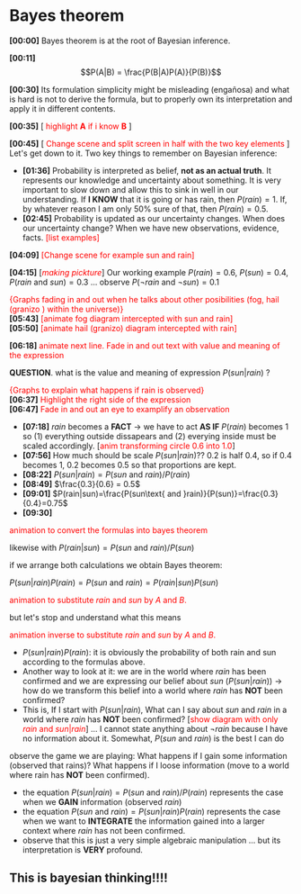 # Bayes theorem

**[00:00]** Bayes theorem is at the root of Bayesian inference. 


**[00:11]**
  $$P(A|B) = \frac{P(B|A)P(A)}{P(B)}$$

**[00:30]** Its formulation simplicity might be misleading (engañosa) and what is hard is not to derive the formula, but to properly own its interpretation and apply it in different contents.

**[00:35]** [<font color="red"> highlight **A** if i know **B** </font>]

**[00:45]** [<font color="red"> Change scene and split screen in half with the two key elements </font>] Let's get down to it. Two key things to remember on Bayesian inference:

- **[01:36]** Probability is interpreted as belief, **not as an actual truth**. It represents our knowledge and uncertainty about something. It is very important to slow down and allow this to sink in well in our understanding. If **I KNOW** that it is going or has rain, then $P(rain)=1$. If, by whatever reason I am only 50% sure of that, then $P(rain)=0.5$.
-  **[02:45]** Probability is updated as our uncertainty changes. When does our uncertainty change? When we have new observations, evidence, facts. <font color="red"> [list examples] </font>

**[04:09]** <font color="red"> [Change scene for example sun and rain] </font>

**[04:15]** [<font color="red">_making pickture_</font>] Our working example $P(rain)=0.6$, $P(sun)=0.4$, $P(rain\text{ and }sun)=0.3$ ... observe $P(¬rain\text{ and }¬sun)=0.1$ 
 
 <font color="red">{Graphs fading in and out when he talks about other posibilities (fog, hail (granizo ) within the universe)} </font>  
 **[05:43]** <font color="red"> [animate fog diagram intercepted with sun and rain] </font>  
 **[05:50]** <font color="red">[animate hail (granizo) diagram intercepted with rain] </font>  
 

**[06:18]** <font color="red"> animate next line. Fade in and out text with value and meaning of the expression </font>

**QUESTION**. what is the value and meaning of expression $P(sun|rain)$ ? 

<font color="red">{Graphs to explain what happens if rain is observed} </font>  
**[06:37]** <font color="red">Highlight the right side of the expression</font>  
**[06:47]** <font color="red"> Fade in and out an eye to examplify an observation</font>   

- **[07:18]** $rain$ becomes a **FACT** $\rightarrow$ we have to act **AS IF** $P(rain)$ becomes 1 so (1) everything outside dissapears and (2) everying inside must be scaled accordingly. [<font color="red">anim transforming circle 0.6 into 1.0</font>]
- **[07:56]** How much should be scale $P(sun|rain)$?? 0.2 is half 0.4, so if 0.4 becomes 1, 0.2 becomes 0.5 so that proportions are kept.
- **[08:22]** $P(sun|rain)=P(sun\text{ and }rain) / P(rain)$
- **[08:49]** $\frac{0.3}{0.6} = 0.5$
- **[09:01]** $P(rain|sun)=\frac{P(sun\text{ and }rain)}{P(sun)}=\frac{0.3}{0.4}=0.75$
- **[09:30]** 

<font color="red">animation to convert the formulas into bayes theorem</font>

likewise with $P(rain|sun) = P(sun\text{ and }rain) / P(sun)$

if we arrange both calculations we obtain Bayes theorem:

$P(sun|rain)P(rain) = P(sun\text{ and }rain) = P(rain|sun)P(sun)$

<font color="red">animation to substitute $rain$ and $sun$ by $A$ and $B$.</font>

but let's stop and understand what this means

<font color="red">animation inverse to substitute $rain$ and $sun$ by $A$ and $B$.</font>

- $P(sun|rain)P(rain)$: it is obviously the probability of both rain and sun according to the formulas above. 
- Another way to look at it: we are in the world where $rain$ has been confirmed and we are expressing our belief about $sun$ ($P(sun|rain)$) $\rightarrow$ how do we transform this belief into a world where $rain$ has **NOT** been confirmed? 
- This is, If I start with $P(sun|rain)$, What can I say about $sun$ and $rain$ in a world where $rain$ has **NOT** been confirmed? [<font color="red">show diagram with only $rain$ and $sun|rain$</font>] ... I cannot state anything about $¬rain$ because I have no information about it. Somewhat, $P(sun\text{ and }rain)$ is the best I can do

observe the game we are playing: What happens if I gain some information (observed that rains)? What happens if I loose information (move to a world where rain has **NOT** been confirmed). 

- the equation $P(sun|rain)=P(sun\text{ and }rain) / P(rain)$ represents the case when we **GAIN** information (observed $rain$)
- the equation $P(sun\text{ and }rain)=P(sun|rain)P(rain)$ represents the case when we want to **INTEGRATE** the information gained into a larger context where $rain$ has not been confirmed.
- observe that this is just a very simple algebraic manipulation ... but its interpretation is **VERY** profound.

## This is bayesian thinking!!!!



